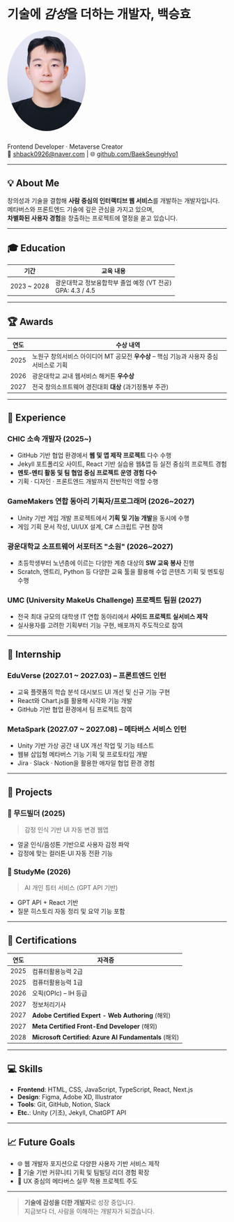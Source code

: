 <h1>기술에 <strong><em>감성</em></strong>을 더하는 개발자, 백승효</h1>

<img src="assets/img/profile.jpg" alt="SeungHyo Baek" width="180" style="border-radius: 50%; margin-bottom: 10px;" />

Frontend Developer · Metaverse Creator  
📧 shback0926@naver.com | 🌐 [github.com/BaekSeungHyo1](https://github.com/BaekSeungHyo1)

---

## 💡 About Me

창의성과 기술을 결합해 **사람 중심의 인터랙티브 웹 서비스**를 개발하는 개발자입니다.  
메타버스와 프론트엔드 기술에 깊은 관심을 가지고 있으며,  
**차별화된 사용자 경험**을 창출하는 프로젝트에 열정을 쏟고 있습니다.

---

## 🎓 Education

| 기간        | 교육 내용                                                      |
| ----------- | -------------------------------------------------------------- |
| 2023 ~ 2028 | 광운대학교 정보융합학부 졸업 예정 (VT 전공) <br>GPA: 4.3 / 4.5 |

---

## 🏆 Awards

| 연도 | 수상 내역                                                                               |
| ---- | --------------------------------------------------------------------------------------- |
| 2025 | 노원구 창의서비스 아이디어 MT 공모전 **우수상** – 핵심 기능과 사용자 중심 서비스로 기획 |
| 2026 | 광운대학교 교내 웹서비스 해커톤 **우수상**                                              |
| 2027 | 전국 창의소프트웨어 경진대회 **대상** (과기정통부 주관)                                 |

---

## 💼 Experience

### CHIC 소속 개발자 (2025~)

- GitHub 기반 협업 환경에서 **웹 및 앱 제작 프로젝트** 다수 수행
- Jekyll 포트폴리오 사이트, React 기반 실습용 웹&앱 등 실전 중심의 프로젝트 경험
- **멘토-멘티 활동 및 팀 협업 중심 프로젝트 운영 경험 다수**
- 기획 · 디자인 · 프론트엔드 개발까지 전반적인 역할 수행

### GameMakers 연합 동아리 기획자/프로그래머 (2026~2027)

- Unity 기반 게임 개발 프로젝트에서 **기획 및 기능 개발**을 동시에 수행
- 게임 기획 문서 작성, UI/UX 설계, C# 스크립트 구현 참여

### 광운대학교 소프트웨어 서포터즈 "소원" (2026~2027)

- 초등학생부터 노년층에 이르는 다양한 계층 대상의 **SW 교육 봉사** 진행
- Scratch, 엔트리, Python 등 다양한 교육 툴을 활용해 수업 콘텐츠 기획 및 멘토링 수행

### UMC (University MakeUs Challenge) 프로젝트 팀원 (2027)

- 전국 최대 규모의 대학생 IT 연합 동아리에서 **사이드 프로젝트 실서비스 제작**
- 실사용자를 고려한 기획부터 기능 구현, 배포까지 주도적으로 참여

---

## 🧳 Internship

### EduVerse (2027.01 ~ 2027.03) – 프론트엔드 인턴

- 교육 플랫폼의 학습 분석 대시보드 UI 개선 및 신규 기능 구현
- React와 Chart.js를 활용해 시각화 기능 개발
- GitHub 기반 협업 환경에서 팀 프로젝트 참여

### MetaSpark (2027.07 ~ 2027.08) – 메타버스 서비스 인턴

- Unity 기반 가상 공간 내 UX 개선 작업 및 기능 테스트
- 웹뷰 삽입형 메타버스 기능 기획 및 프로토타입 개발
- Jira · Slack · Notion을 활용한 애자일 협업 환경 경험

---

## 🚀 Projects

### 🧠 무드빌더 (2025)

> 감정 인식 기반 UI 자동 변경 웹앱

- 얼굴 인식/음성톤 기반으로 사용자 감정 파악
- 감정에 맞는 컬러톤·UI 자동 전환 기능

### 🧪 StudyMe (2026)

> AI 개인 튜터 서비스 (GPT API 기반)

- GPT API + React 기반
- 질문 히스토리 자동 정리 및 요약 기능 포함

---

## 📜 Certifications

| 연도 | 자격증                                                |
| ---- | ----------------------------------------------------- |
| 2025 | 컴퓨터활용능력 2급                                    |
| 2025 | 컴퓨터활용능력 1급                                    |
| 2026 | 오픽(OPIc) – IH 등급                                  |
| 2027 | 정보처리기사                                          |
| 2027 | **Adobe Certified Expert - Web Authoring** (해외)     |
| 2027 | **Meta Certified Front-End Developer** (해외)         |
| 2028 | **Microsoft Certified: Azure AI Fundamentals** (해외) |

---

## 💻 Skills

- **Frontend**: HTML, CSS, JavaScript, TypeScript, React, Next.js
- **Design**: Figma, Adobe XD, Illustrator
- **Tools**: Git, GitHub, Notion, Slack
- **Etc.**: Unity (기초), Jekyll, ChatGPT API

---

## 📈 Future Goals

- 🌐 웹 개발자 포지션으로 다양한 사용자 기반 서비스 제작
- 🧠 기술 기반 커뮤니티 기획 및 팀빌딩 리더 경험 확장
- 🎯 UX 중심의 메타버스 실무 적용 프로젝트 주도

---

> **기술에 감성을 더한 개발자**로 성장 중입니다.  
> 지금보다 더, 사람을 이해하는 개발자가 되겠습니다.
